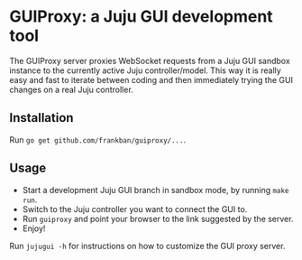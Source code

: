 # GUIProxy: a Juju GUI development tool

The GUIProxy server proxies WebSocket requests from a Juju GUI sandbox instance
to the currently active Juju controller/model. This way it is really easy and
fast to iterate between coding and then immediately trying the GUI changes on a
real Juju controller.

## Installation

Run `go get github.com/frankban/guiproxy/...`.

## Usage

- Start a development Juju GUI branch in sandbox mode, by running `make run`.
- Switch to the Juju controller you want to connect the GUI to.
- Run `guiproxy` and point your browser to the link suggested by the server.
- Enjoy!

Run `jujugui -h` for instructions on how to customize the GUI proxy server.
